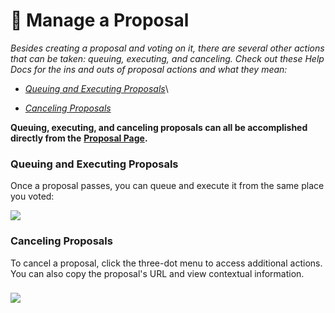 # 📜 Manage a Proposal

_Besides creating a proposal and voting on it, there are several other actions that can be taken: queuing, executing, and canceling. Check out these Help Docs for the ins and outs of proposal actions and what they mean:_

* [_Queuing and Executing Proposals_](https://help.tally.xyz/article/55-queuing-and-executing-proposals)\

* [_Canceling Proposals_](https://help.tally.xyz/article/58-canceling-proposals)

**Queuing, executing, and canceling proposals can all be accomplished directly from the** [**Proposal Page**](https://help.tally.xyz/article/23-proposal-page)**.**

### Queuing and Executing Proposals

Once a proposal passes, you can queue and execute it from the same place you voted:

![](https://p434.p1.n0.cdn.getcloudapp.com/items/llugw09k/b6741915-c668-406e-83f1-0de5a6ad0d9c.jpg?v=706969e0024d71df04d581d9add0096e)

### Canceling Proposals

To cancel a proposal, click the three-dot menu to access additional actions. You can also copy the proposal's URL and view contextual information.

### ![](https://p434.p1.n0.cdn.getcloudapp.com/items/E0uRPy90/f9fa4b65-08c5-4f0c-9971-fe7ef4308be8.jpg?v=e790800cb7f502c072447917bd021510)
